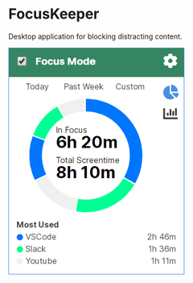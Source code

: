 # FocusKeeper
Desktop application for blocking distracting content.

![Early version](lib/screenshot.png "Early version")